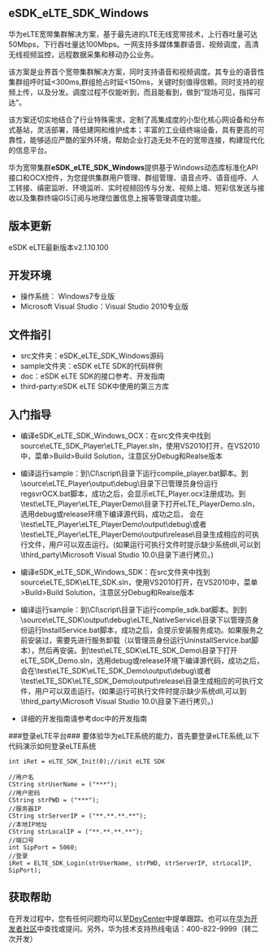 ## eSDK\_eLTE\_SDK\_Windows  ##
华为eLTE宽带集群解决方案，基于最先进的LTE无线宽带技术，上行吞吐量可达50Mbps，下行吞吐量达100Mbps。一网支持多媒体集群语音、视频调度，高清无线视频监控，远程数据采集和移动办公业务。

该方案是业界首个宽带集群解决方案，同时支持语音和视频调度。其专业的语音性集群组呼时延<300ms,群组抢占时延<150ms，关键时刻值得信赖。同时支持的视频上传，以及分发。调度过程不仅能听到，而且能看到，做到“现场可见，指挥可达“。

该方案还切实地结合了行业特殊需求，定制了高集成度的小型化核心网设备和分布式基站，灵活部署，降低建网和维护成本；丰富的工业级终端设备，具有更高的可靠性，能够适应严酷的室外环境，帮助企业打造无处不在的宽带连接，构建现代化的信息平台。 

华为宽带集群**eSDK\_eLTE\_SDK\_Windows**提供基于Windows动态库标准化API接口和OCX控件，为您提供集群用户管理、群组管理、语音点呼、语音组呼、人工转接、缜密监听、环境监听、实时视频回传与分发、视频上墙、短彩信发送与接收以及集群终端GIS订阅与地理位置信息上报等管理调度功能。

## 版本更新 ##
eSDK eLTE最新版本v2.1.10.100

## 开发环境 ##

- 操作系统： Windows7专业版
- Microsoft Visual Studio：Visual Studio 2010专业版

## 文件指引 ##

- src文件夹：eSDK\_eLTE\_SDK\_Windows源码
- sample文件夹：eSDK eLTE SDK的代码样例
- doc：eSDK eLTE SDK的接口参考、开发指南
- third-party:eSDK eLTE SDK中使用的第三方库


## 入门指导 ##

- 编译eSDK\_eLTE\_SDK\_Windows\_OCX：在src文件夹中找到source\eLTE\_SDK\_Player\eLTE\_Player.sln，使用VS2010打开，在VS2010中，菜单>Build>Build Solution，注意区分Debug和Realse版本
- 编译运行sample：到\CI\script\目录下运行compile\_player.bat脚本。到\source\eLTE\_Player\output\debug\目录下已管理员身份运行regsvrOCX.bat脚本，成功之后，会显示eLTE_Player.ocx注册成功。到\test\eLTE_Player\eLTE\_PlayerDemo\目录下打开eLTE\_PlayerDemo.sln，选用debug或release环境下编译源代码，成功之后， 会在\test\eLTE\_Player\eLTE\_PlayerDemo\output\debug\或者\test\eLTE\_Player\eLTE\_PlayerDemo\output\release\目录生成相应的可执行文件，用户可以双击运行。(如果运行可执行文件时提示缺少系统dll,可以到\third\_party\Microsoft Visual Studio 10.0\目录下进行拷贝。)

- 编译eSDK\_eLTE\_SDK\_Windows\_SDK：在src文件夹中找到source\eLTE\_SDK\eLTE\_SDK.sln，使用VS2010打开，在VS2010中，菜单>Build>Build Solution，注意区分Debug和Realse版本
- 编译运行sample：到\CI\script\目录下运行compile\_sdk.bat脚本。到到\source\eLTE_SDK\output\debug\eLTE_NativeService\目录下以管理员身份运行InstallService.bat脚本，成功之后，会提示安装服务成功。如果服务之前安装过，需要先进行服务卸载（以管理员身份运行UninstallService.bat脚本），然后再安装。到\test\eLTE_SDK\eLTE\_SDK\_Demo\目录下打开eLTE\_SDK\_Demo.sln，选用debug或release环境下编译源代码，成功之后， 会在\test\eLTE\_SDK\eLTE\_SDK\_Demo\output\debug\或者\test\eLTE\_SDK\eLTE\_SDK\_Demo\output\release\目录生成相应的可执行文件，用户可以双击运行。(如果运行可执行文件时提示缺少系统dll,可以到\third\_party\Microsoft Visual Studio 10.0\目录下进行拷贝。)


- 详细的开发指南请参考doc中的开发指南

###登录eLTE平台###
要体验华为eLTE系统的能力，首先要登录eLTE系统,以下代码演示如何登录eLTE系统

    int iRet = eLTE_SDK_Init(0);//init eLTE SDK
    
	//用户名
	CString strUserName = ("***");
	//用户密码
	CString strPWD = ("***");
	//服务器IP 
	CString strServerIP = ("**.**.**.**");
	//本地IP地址
	CString strLocalIP = ("**.**.**.**");
	//端口号
	int SipPort = 5060;
	//登录
	iRet = ELTE_SDK_Login(strUserName, strPWD, strServerIP, strLocalIP, SipPort);

## 获取帮助 ##

在开发过程中，您有任何问题均可以至[DevCenter](https://devcenter.huawei.com)中提单跟踪。也可以在[华为开发者社区](http://bbs.csdn.net/forums/hwucdeveloper)中查找或提问。另外，华为技术支持热线电话：400-822-9999（转二次开发）